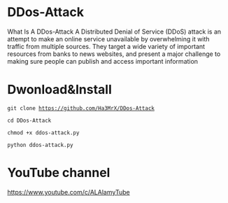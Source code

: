 # DDos-Attack

What Is A DDos-Attack
A Distributed Denial of Service (DDoS) attack is an attempt to make an online service unavailable
by overwhelming it with traffic from multiple sources. They target a wide variety of important resources from banks to news websites, and present a major challenge to making sure people can publish and access important information

# Dwonload&Install

<code>git clone https://github.com/Ha3MrX/DDos-Attack</code>

<code>cd DDos-Attack</code>

<code>chmod +x ddos-attack.py</code>

<code>python ddos-attack.py</code>

# YouTube channel
https://www.youtube.com/c/ALAlamyTube
